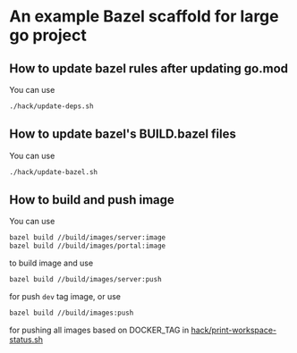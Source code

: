 # An example Bazel scaffold for large go project

## How to update bazel rules after updating go.mod

You can use

```bash
./hack/update-deps.sh
```

## How to update bazel's BUILD.bazel files

You can use

```bash
./hack/update-bazel.sh
```

## How to build and push image

You can use

```bash
bazel build //build/images/server:image
bazel build //build/images/portal:image
```

to build image and use

```bash
bazel build //build/images/server:push
```

for push `dev` tag image, or use 

```bash
bazel build //build/images:push
```

for pushing all images based on DOCKER_TAG in [hack/print-workspace-status.sh](hack/print-workspace-status.sh)
